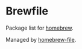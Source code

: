 # Brewfile

Package list for [homebrew](http://brew.sh/).

Managed by [homebrew-file](https://github.com/rcmdnk/homebrew-file).